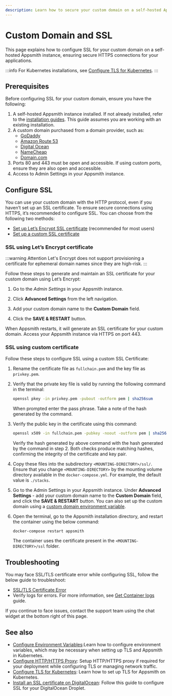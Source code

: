 ```yaml
---
description: Learn how to secure your custom domain on a self-hosted Appsmith instance by configuring SSL. This guide covers using Let’s Encrypt for automatic certificate management and setting up a custom SSL certificate for enhanced security.
---
```


# Custom Domain and SSL

This page explains how to configure SSL for your custom domain on a self-hosted Appsmith instance, ensuring secure HTTPS connections for your applications.

:::info
For Kubernetes installations, see [Configure TLS for Kubernetes](/getting-started/setup/instance-configuration/custom-domain/configure-tls).
:::

## Prerequisites

Before configuring SSL for your custom domain, ensure you have the following:

1. A self-hosted Appsmith instance installed. If not already installed, refer to the [installation guides](/getting-started/setup/installation-guides).  This guide assumes you are working with an existing installation.
2. A custom domain purchased from a domain provider, such as:
   - [GoDaddy](https://in.godaddy.com/help/create-a-subdomain-4080)
   - [Amazon Route 53](https://aws.amazon.com/premiumsupport/knowledge-center/create-subdomain-route-53/)
   - [Digital Ocean](https://www.digitalocean.com/docs/networking/dns/how-to/add-subdomain/)
   - [NameCheap](https://www.namecheap.com/support/knowledgebase/article.aspx/9776/2237/how-to-create-a-subdomain-for-my-domain)
   - [Domain.com](https://www.domain.com/help/article/domain-management-how-to-update-subdomains)
3. Ports 80 and 443 must be open and accessible. If using custom ports, ensure they are also open and accessible.
4. Access to Admin Settings in your Appsmith instance.

## Configure SSL

You can use your custom domain with the HTTP protocol, even if you haven’t set up an SSL certificate. To ensure secure connections using HTTPS, it’s recommended to configure SSL. You can choose from the following two methods:

- [Set up Let’s Encrypt SSL certificate](#ssl-using-lets-encrypt-certificate) (recommended for most users)
- [Set up a custom SSL certificate](#ssl-using-custom-certificate)

### SSL using Let’s Encrypt certificate

:::warning Attention
Let's Encrypt does not support provisioning a certificate for ephemeral domain names since they are high-risk.
:::

Follow these steps to generate and maintain an SSL certificate for your custom domain using Let’s Encrypt:

1. Go to the _Admin Settings_ in your Appsmith instance.

2. Click **Advanced Settings** from the left navigation.

3. Add your custom domain name to the **Custom Domain** field.

4. Click the **SAVE & RESTART** button.

When Appsmith restarts, it will generate an SSL certificate for your custom domain. Access your Appsmith instance via HTTPS on port 443.

### SSL using custom certificate

Follow these steps to configure SSL using a custom SSL Certificate: 

1. Rename the certificate file as `fullchain.pem` and the key file as `privkey.pem`.
2. Verify that the private key file is valid by running the following command in the terminal:
   ```bash
   openssl pkey -in privkey.pem -pubout -outform pem | sha256sum
   ```
   When prompted enter the pass phrase. Take a note of the hash generated by the command.
3. Verify the public key in the certificate using this command:

   ```bash
   openssl x509 -in fullchain.pem -pubkey -noout -outform pem | sha256sum
   ```

   Verify the hash generated by above command with the hash generated by the command in step 2. Both checks produce matching hashes, confirming the integrity of the certificate and key pair.

4. Copy these files into the subdirectory `<MOUNTING-DIRECTORY>/ssl/`. Ensure that you change `<MOUNTING-DIRECTORY>` by the mounting volume directory available in the `docker-compose.yml`. For example, the default value is `./stacks`.

5. Go to the Admin Settings in your Appsmith instance. Under **Advanced Settings** - add your custom domain name to the **Custom Domain** field, and click the **SAVE & RESTART** button. You can also set up the custom domain using a [custom domain environment variable](/getting-started/setup/environment-variables#custom-domain).

6. Open the terminal, go to the Appsmith installation directory, and restart the container using the below command:
   ```bash
   docker-compose restart appsmith
   ```
   The container uses the certificate present in the `<MOUNTING-DIRECTORY>/ssl` folder.

## Troubleshooting

You may face SSL/TLS certificate error while configuring SSL, follow the below guide to troubleshoot:

* [SSL/TLS Certificate Error](/help-and-support/troubleshooting-guide/deployment-errors#ssltls-certification-errors)
* Verify logs for errors. For more information, see [Get Container logs](/getting-started/setup/instance-management/how-to-get-container-logs) guide.

If you continue to face issues, contact the support team using the chat widget at the bottom right of this page.


## See also
- [Configure Environment Variables](/getting-started/setup/instance-configuration/configure-using-environment-variables?current-platform=docker):Learn how to configure environment variables, which may be necessary when setting up TLS and Appsmith in Kubernetes.
- [Configure HTTP/HTTPS Proxy](/getting-started/setup/instance-configuration/http-proxy): Setup HTTP/HTTPS proxy if required for your deployment while configuring TLS or managing network traffic.
- [Configure TLS for Kubernetes](/getting-started/setup/instance-configuration/custom-domain/configure-tls): Learn how to set up TLS for Appsmith on Kubernetes.
- [Install an SSL certificate on DigitalOcean](https://docs.digitalocean.com/support/how-do-i-install-an-ssl-certificate-on-a-droplet/): Follow this guide to configure SSL for your DigitalOcean Droplet.